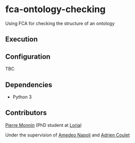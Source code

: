 # fca-ontology-checking

Using FCA for checking the structure of an ontology

## Execution



## Configuration

TBC

## Dependencies

* Python 3

## Contributors

[Pierre Monnin](https://pmonnin.github.io/) (PhD student at [Loria](http://www.loria.fr/en/))

Under the supervision of [Amedeo Napoli](https://members.loria.fr/ANapoli/) and [Adrien Coulet](https://members.loria.fr/ACoulet/)